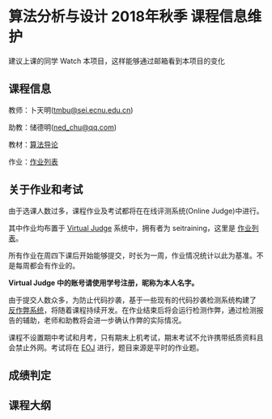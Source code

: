 # 算法分析与设计 2018年秋季 课程信息维护
建议上课的同学 Watch 本项目，这样能够通过邮箱看到本项目的变化
## 课程信息
教师：卜天明(tmbu@sei.ecnu.edu.cn)

助教：储德明(ned_chu@qq.com)

教材：[算法导论](https://www.amazon.cn/dp/B00AK7BYJY/)

作业：[作业列表](https://vjudge.net/contest#category=all&running=0&title=&owner=seitraining)

## 关于作业和考试
由于选课人数过多，课程作业及考试都将在在线评测系统(Online Judge)中进行。

其中作业均布置于 [Virtual Judge](https://vjudge.net/) 系统中，拥有者为 seitraining，这里是 [作业列表](https://vjudge.net/contest#category=all&running=0&title=&owner=seitraining)。

所有作业在周四下课后开始能够提交，时长为一周，作业情况统计以此为基准。不是每周都会有作业的。

**Virtual Judge 中的账号请使用学号注册，昵称为本人名字。**

由于提交人数众多，为防止代码抄袭，基于一些现有的代码抄袭检测系统构建了 [反作弊系统](https://github.com/nedchu/vjudge-cheat-detection)，将随着课程持续开发。在作业结束后将会运行检测作弊，通过检测报告的辅助，老师和助教将会进一步确认作弊的实际情况。

课程不设置期中考试和月考，只有期末上机考试，期末考试不允许携带纸质资料且会禁止外网。考试将在 [EOJ](https://acm.ecnu.edu.cn/) 进行，题目来源是平时的作业题。

## 成绩判定


## 课程大纲

